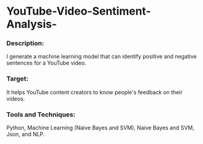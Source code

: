 # YouTube-Video-Sentiment-Analysis-
<h3>Description:</h3> I generate a machine learning model that can identify positive and negative sentences for a YouTube video. 
<h3>Target:</h3> It helps YouTube content creators to know people's feedback on their videos. 
<h3>Tools and Techniques:</h3> Python, Machine Learning (Naive Bayes and SVM), Naive Bayes and SVM, Json, and NLP.
